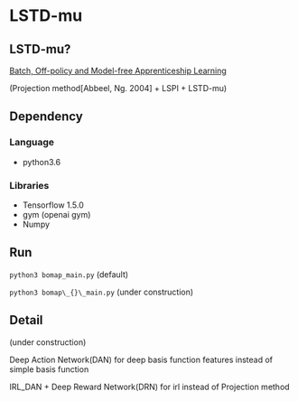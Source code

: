 # LSTD-mu

## LSTD-mu?
[Batch, Off-policy and Model-free Apprenticeship Learning](https://link.springer.com/chapter/10.1007/978-3-642-29946-9_28)

(Projection method[Abbeel, Ng. 2004] + LSPI + LSTD-mu)

## Dependency

### Language

- python3.6

### Libraries

- Tensorflow 1.5.0
- gym (openai gym)
- Numpy

## Run

`python3 bomap_main.py` (default)

`python3 bomap\_{}\_main.py` (under construction)

## Detail
(under construction)

Deep Action Network(DAN) for deep basis function features instead of simple basis function

IRL_DAN + Deep Reward Network(DRN) for irl instead of Projection method

